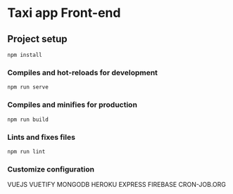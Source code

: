 # Taxi app Front-end

## Project setup
```
npm install
```

### Compiles and hot-reloads for development
```
npm run serve
```

### Compiles and minifies for production
```
npm run build
```

### Lints and fixes files
```
npm run lint
```

### Customize configuration
VUEJS
VUETIFY
MONGODB
HEROKU
EXPRESS
FIREBASE
CRON-JOB.ORG


